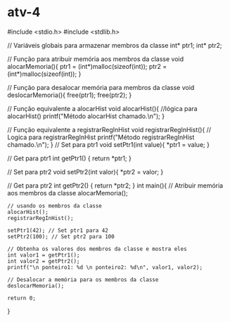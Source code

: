 # atv-4
#include <stdio.h>
#include <stdlib.h>

// Variáveis globais para armazenar membros da classe
int* ptr1;
int* ptr2;

// Função para atribuir memória aos membros da classe
void alocarMemoria(){
    ptr1 = (int*)malloc(sizeof(int));
    ptr2 = (int*)malloc(sizeof(int));
}

// Função para desalocar memória para membros da classe
void deslocarMemoria(){
    free(ptr1);
    free(ptr2);
}

// Função equivalente a alocarHist
void alocarHist(){
    //lógica para alocarHist()
    printf("Método alocarHist chamado.\n");
}

// Função equivalente a registrarRegInHist
void registrarRegInHist(){
    // Logica para registrarRegInHist
    printf("Método registrarRegInHist chamado.\n");
}
// Set para ptr1
void setPtr1(int value){
    *ptr1 = value;
}

// Get para ptr1
int getPtr1() {
    return *ptr1;
}

// Set para ptr2
void setPtr2(int valor){
    *ptr2 = valor;
}

// Get para ptr2
int getPtr2() {
    return *ptr2;
}
int main(){
    // Atribuir memória aos membros da classe
    alocarMemoria();

    // usando os membros da classe
    alocarHist();
    registrarRegInHist();
    
    setPtr1(42); // Set ptr1 para 42
    setPtr2(100); // Set ptr2 para 100

    // Obtenha os valores dos membros da classe e mostra eles
    int valor1 = getPtr1();
    int valor2 = getPtr2();
    printf("\n ponteiro1: %d \n ponteiro2: %d\n", valor1, valor2);

    // Desalocar a memória para os membros da classe
    deslocarMemoria();

    return 0;
}
